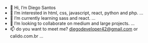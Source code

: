 - 👋 Hi, I’m Diego Santos
- 👀 I’m interested in html, css, javascript, react, python and php. ...
- 🌱 I’m currently learning sass and react. ...
- 💞️ I’m looking to collaborate on medium and large projects. ...
- 📫 do you want to meet me? diegodeveloper42@gmail.com or calido.com.br ...

<!---
odiegosantos/odiegosantos is a ✨ special ✨ repository because its `README.md` (this file) appears on your GitHub profile.
You can click the Preview link to take a look at your changes.
--->
